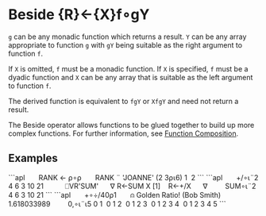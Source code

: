 




<h1 class="heading"><span class="name">Beside</span> <span class="command">{R}←{X}f∘gY</span></h1>



`g` can be any monadic function which returns a result.  `Y` can be any array appropriate to function `g` with `gY` being suitable as the right argument to function `f`.


If `X` is omitted, `f` must be a monadic function. If `X` is specified, `f` must be a dyadic function and `X` can be any array that is suitable as the left argument to function `f`.


The derived function is equivalent to `fgY` or `XfgY` and need not return a result.


The Beside operator allows functions to be glued together to build up more complex functions. For further information, see [Function Composition](../operator-syntax#function-composition).


<h2 class="example">Examples</h2>
```apl
      RANK ← ⍴∘⍴
      RANK ¨ 'JOANNE' (2 3⍴⍳6)
 1  2
```
```apl
      +/∘⍳¨2 4 6
3 10 21
 
 
      ⎕VR'SUM'
     ∇ R←SUM X
[1]    R←+/X
     ∇
 
      SUM∘⍳¨2 4 6
3 10 21
```
```apl
      +∘÷/40⍴1       ⍝ Golden Ratio! (Bob Smith)
1.618033989
 
      0,∘⍳¨⍳5
0 1  0 1 2  0 1 2 3  0 1 2 3 4  0 1 2 3 4 5
```


